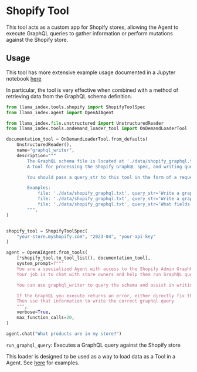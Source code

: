 # Shopify Tool

This tool acts as a custom app for Shopify stores, allowing the Agent to execute GraphQL queries to gather information or perform mutations against the Shopify store.

## Usage

This tool has more extensive example usage documented in a Jupyter notebook [here](https://github.com/emptycrown/llama-hub/tree/main/llama_hub/tools/notebooks/shopify.ipynb)

In particular, the tool is very effective when combined with a method of retrieving data from the GraphQL schema definition.

```python
from llama_index.tools.shopify import ShopifyToolSpec
from llama_index.agent import OpenAIAgent

from llama_index.file.unstructured import UnstructuredReader
from llama_index.tools.ondemand_loader_tool import OnDemandLoaderTool

documentation_tool = OnDemandLoaderTool.from_defaults(
    UnstructuredReader(),
    name="graphql_writer",
    description="""
        The GraphQL schema file is located at './data/shopify_graphql.txt', this is always the file argument.
        A tool for processing the Shopify GraphQL spec, and writing queries from the documentation.

        You should pass a query_str to this tool in the form of a request to write a GraphQL query.

        Examples:
            file: './data/shopify_graphql.txt', query_str='Write a graphql query to find unshipped orders'
            file: './data/shopify_graphql.txt', query_str='Write a graphql query to retrieve the stores products'
            file: './data/shopify_graphql.txt', query_str='What fields can you retrieve from the orders object'
        """,
)


shopify_tool = ShopifyToolSpec(
    "your-store.myshopify.com", "2023-04", "your-api-key"
)

agent = OpenAIAgent.from_tools(
    [*shopify_tool.to_tool_list(), documentation_tool],
    system_prompt=f"""
    You are a specialized Agent with access to the Shopify Admin GraphQL API for this Users online store.
    Your job is to chat with store owners and help them run GraphQL queries, interpreting the results for the user

    You can use graphql_writer to query the schema and assist in writing queries.

    If the GraphQL you execute returns an error, either directly fix the query, or directly ask the graphql_writer questions about the schema instead of writing graphql queries.
    Then use that information to write the correct graphql query
    """,
    verbose=True,
    max_function_calls=20,
)

agent.chat("What products are in my store?")
```

`run_graphql_query`: Executes a GraphQL query against the Shopify store

This loader is designed to be used as a way to load data as a Tool in a Agent. See [here](https://github.com/emptycrown/llama-hub/tree/main) for examples.
